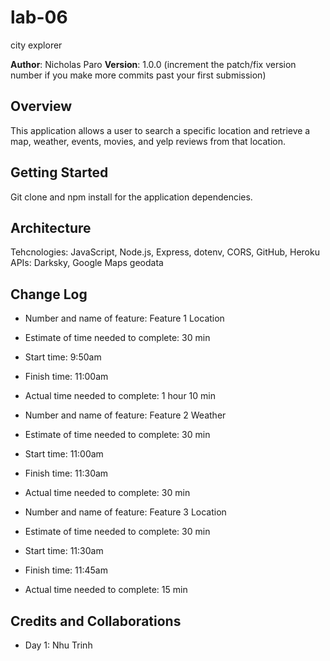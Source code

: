 # lab-06
city explorer

**Author**: Nicholas Paro
**Version**: 1.0.0 (increment the patch/fix version number if you make more commits past your first submission)

## Overview
This application allows a user to search a specific location and retrieve a map, weather, events, movies, and yelp reviews from that location.

## Getting Started
Git clone and npm install for the application dependencies.

## Architecture
Tehcnologies: JavaScript, Node.js, Express, dotenv, CORS, GitHub, Heroku
APIs: Darksky, Google Maps geodata

## Change Log
* Number and name of feature: Feature 1 Location
* Estimate of time needed to complete: 30 min
* Start time: 9:50am
* Finish time: 11:00am
* Actual time needed to complete: 1 hour 10 min

* Number and name of feature: Feature 2 Weather
* Estimate of time needed to complete: 30 min
* Start time: 11:00am
* Finish time: 11:30am
* Actual time needed to complete: 30 min

* Number and name of feature: Feature 3 Location
* Estimate of time needed to complete: 30 min
* Start time: 11:30am
* Finish time: 11:45am
* Actual time needed to complete: 15 min

## Credits and Collaborations
* Day 1: Nhu Trinh
